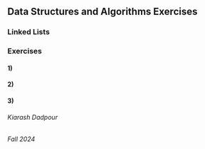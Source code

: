 ## Data Structures and Algorithms Exercises
### Linked Lists
### Exercises

#### 1)
#### 2)
#### 3)

###### Kiarash Dadpour
###### Fall 2024
